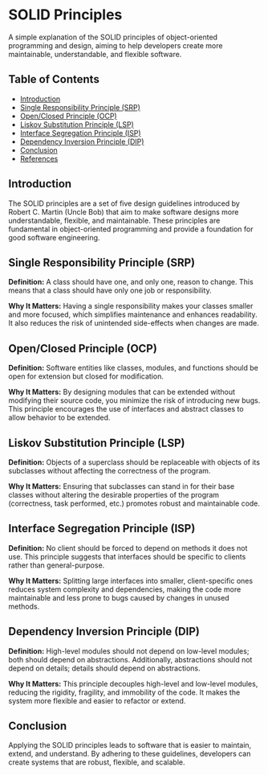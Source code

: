 # SOLID Principles

A simple explanation of the SOLID principles of object-oriented programming and design, aiming to help developers create more maintainable, understandable, and flexible software.

## Table of Contents

- [Introduction](#introduction)
- [Single Responsibility Principle (SRP)](#single-responsibility-principle-srp)
- [Open/Closed Principle (OCP)](#openclosed-principle-ocp)
- [Liskov Substitution Principle (LSP)](#liskov-substitution-principle-lsp)
- [Interface Segregation Principle (ISP)](#interface-segregation-principle-isp)
- [Dependency Inversion Principle (DIP)](#dependency-inversion-principle-dip)
- [Conclusion](#conclusion)
- [References](#references)

## Introduction

The SOLID principles are a set of five design guidelines introduced by Robert C. Martin (Uncle Bob) that aim to make software designs more understandable, flexible, and maintainable. These principles are fundamental in object-oriented programming and provide a foundation for good software engineering.

## Single Responsibility Principle (SRP)

**Definition:** A class should have one, and only one, reason to change. This means that a class should have only one job or responsibility.

**Why It Matters:** Having a single responsibility makes your classes smaller and more focused, which simplifies maintenance and enhances readability. It also reduces the risk of unintended side-effects when changes are made.

## Open/Closed Principle (OCP)

**Definition:** Software entities like classes, modules, and functions should be open for extension but closed for modification.

**Why It Matters:** By designing modules that can be extended without modifying their source code, you minimize the risk of introducing new bugs. This principle encourages the use of interfaces and abstract classes to allow behavior to be extended.

## Liskov Substitution Principle (LSP)

**Definition:** Objects of a superclass should be replaceable with objects of its subclasses without affecting the correctness of the program.

**Why It Matters:** Ensuring that subclasses can stand in for their base classes without altering the desirable properties of the program (correctness, task performed, etc.) promotes robust and maintainable code.

## Interface Segregation Principle (ISP)

**Definition:** No client should be forced to depend on methods it does not use. This principle suggests that interfaces should be specific to clients rather than general-purpose.

**Why It Matters:** Splitting large interfaces into smaller, client-specific ones reduces system complexity and dependencies, making the code more maintainable and less prone to bugs caused by changes in unused methods.

## Dependency Inversion Principle (DIP)

**Definition:** High-level modules should not depend on low-level modules; both should depend on abstractions. Additionally, abstractions should not depend on details; details should depend on abstractions.

**Why It Matters:** This principle decouples high-level and low-level modules, reducing the rigidity, fragility, and immobility of the code. It makes the system more flexible and easier to refactor or extend.

## Conclusion

Applying the SOLID principles leads to software that is easier to maintain, extend, and understand. By adhering to these guidelines, developers can create systems that are robust, flexible, and scalable.

